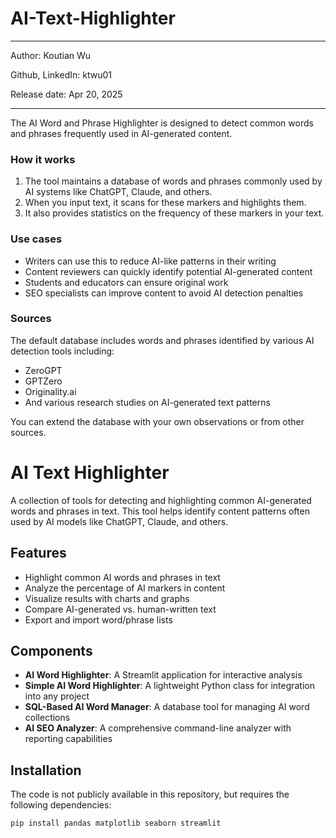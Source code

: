 # AI-Text-Highlighter
---
Author: Koutian Wu

Github, LinkedIn: ktwu01

Release date: Apr 20, 2025

---

The AI Word and Phrase Highlighter is designed to detect common words and phrases frequently used in AI-generated content.

### How it works

1. The tool maintains a database of words and phrases commonly used by AI systems like ChatGPT, Claude, and others.
2. When you input text, it scans for these markers and highlights them.
3. It also provides statistics on the frequency of these markers in your text.

### Use cases

- Writers can use this to reduce AI-like patterns in their writing
- Content reviewers can quickly identify potential AI-generated content
- Students and educators can ensure original work
- SEO specialists can improve content to avoid AI detection penalties

### Sources

The default database includes words and phrases identified by various AI detection tools including:

- ZeroGPT
- GPTZero
- Originality.ai
- And various research studies on AI-generated text patterns

You can extend the database with your own observations or from other sources.

# AI Text Highlighter

A collection of tools for detecting and highlighting common AI-generated words and phrases in text. This tool helps identify content patterns often used by AI models like ChatGPT, Claude, and others.

## Features

- Highlight common AI words and phrases in text
- Analyze the percentage of AI markers in content
- Visualize results with charts and graphs
- Compare AI-generated vs. human-written text
- Export and import word/phrase lists

## Components

- **AI Word Highlighter**: A Streamlit application for interactive analysis
- **Simple AI Word Highlighter**: A lightweight Python class for integration into any project
- **SQL-Based AI Word Manager**: A database tool for managing AI word collections
- **AI SEO Analyzer**: A comprehensive command-line analyzer with reporting capabilities

## Installation

The code is not publicly available in this repository, but requires the following dependencies:

```bash
pip install pandas matplotlib seaborn streamlit
```
